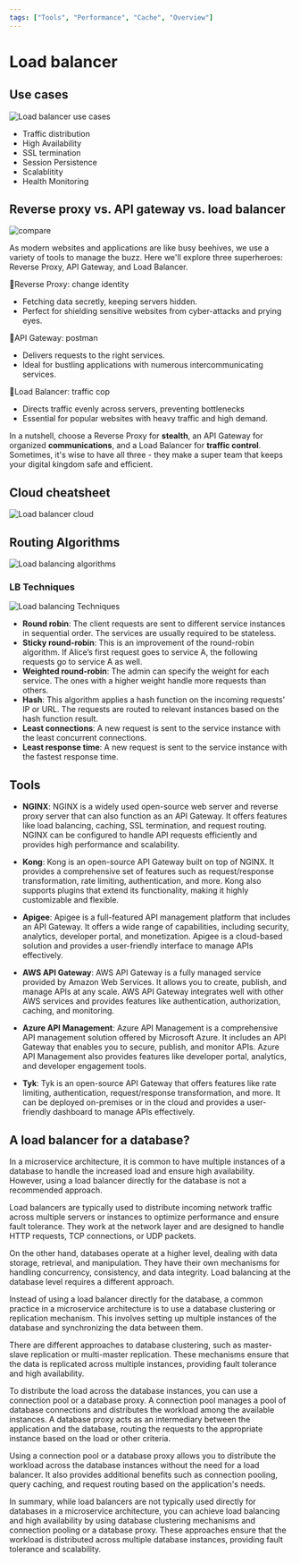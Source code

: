 ```yaml
---
tags: ["Tools", "Performance", "Cache", "Overview"]
---
```


# Load balancer

<TagLinks />

## Use cases
![Load balancer use cases](https://i.pinimg.com/564x/db/4f/eb/db4feb17e82e66ebd4cc2a82ec56f07e.jpg)

- Traffic distribution
- High Availability
- SSL termination
- Session Persistence
- Scalablitity 
- Health Monitoring

## Reverse proxy vs. API gateway vs. load balancer

![compare](https://i.pinimg.com/originals/d5/ec/53/d5ec538270b4b742a47b44ee7f600e9a.jpg)

As modern websites and applications are like busy beehives, we use a variety of tools to manage the buzz. Here we'll explore three superheroes: Reverse Proxy, API Gateway, and Load Balancer.

🔹Reverse Proxy: change identity
- Fetching data secretly, keeping servers hidden.
- Perfect for shielding sensitive websites from cyber-attacks and prying eyes.

🔹API Gateway: postman
- Delivers requests to the right services.
- Ideal for bustling applications with numerous intercommunicating services.

🔹Load Balancer: traffic cop
- Directs traffic evenly across servers, preventing bottlenecks
- Essential for popular websites with heavy traffic and high demand.

In a nutshell, choose a Reverse Proxy for **stealth**, an API Gateway for organized **communications**, and a Load Balancer for **traffic control**.  Sometimes, it's wise to have all three - they make a super team that keeps your digital kingdom safe and efficient.


## Cloud cheatsheet
![Load balancer cloud](https://i.pinimg.com/originals/df/b3/e9/dfb3e9118bf3eb2ec196203ee41c8e53.gif)

## Routing Algorithms 
![Load balancing algorithms](https://i.pinimg.com/originals/0f/14/f0/0f14f06051422509611730ac1b1897c6.jpg)

### LB Techniques

![Load balancing Techniques](https://i.pinimg.com/originals/9e/06/72/9e0672a6bd30e5c46c90baacec6a0c92.webp)


- **Round robin**: The client requests are sent to different service instances in sequential order. The services are usually required to be stateless.
- **Sticky round-robin**: This is an improvement of the round-robin algorithm. If Alice’s first request goes to service A, the following requests go to service A as well.
- **Weighted round-robin**: The admin can specify the weight for each service. The ones with a higher weight handle more requests than others.
- **Hash**: This algorithm applies a hash function on the incoming requests' IP or URL. The requests are routed to relevant instances based on the hash function result.
- **Least connections**: A new request is sent to the service instance with the least concurrent connections.
- **Least response time**: A new request is sent to the service instance with the fastest response time.

## Tools

- **NGINX**: NGINX is a widely used open-source web server and reverse proxy server that can also function as an API Gateway. It offers features like load balancing, caching, SSL termination, and request routing. NGINX can be configured to handle API requests efficiently and provides high performance and scalability.

- **Kong**: Kong is an open-source API Gateway built on top of NGINX. It provides a comprehensive set of features such as request/response transformation, rate limiting, authentication, and more. Kong also supports plugins that extend its functionality, making it highly customizable and flexible.

- **Apigee**: Apigee is a full-featured API management platform that includes an API Gateway. It offers a wide range of capabilities, including security, analytics, developer portal, and monetization. Apigee is a cloud-based solution and provides a user-friendly interface to manage APIs effectively.

- **AWS API Gateway**: AWS API Gateway is a fully managed service provided by Amazon Web Services. It allows you to create, publish, and manage APIs at any scale. AWS API Gateway integrates well with other AWS services and provides features like authentication, authorization, caching, and monitoring.

- **Azure API Management**: Azure API Management is a comprehensive API management solution offered by Microsoft Azure. It includes an API Gateway that enables you to secure, publish, and monitor APIs. Azure API Management also provides features like developer portal, analytics, and developer engagement tools.

- **Tyk**: Tyk is an open-source API Gateway that offers features like rate limiting, authentication, request/response transformation, and more. It can be deployed on-premises or in the cloud and provides a user-friendly dashboard to manage APIs effectively.

## A load balancer for a database?

In a microservice architecture, it is common to have multiple instances of a database to handle the increased load and ensure high availability. However, using a load balancer directly for the database is not a recommended approach.

Load balancers are typically used to distribute incoming network traffic across multiple servers or instances to optimize performance and ensure fault tolerance. They work at the network layer and are designed to handle HTTP requests, TCP connections, or UDP packets.

On the other hand, databases operate at a higher level, dealing with data storage, retrieval, and manipulation. They have their own mechanisms for handling concurrency, consistency, and data integrity. Load balancing at the database level requires a different approach.

Instead of using a load balancer directly for the database, a common practice in a microservice architecture is to use a database clustering or replication mechanism. This involves setting up multiple instances of the database and synchronizing the data between them.

There are different approaches to database clustering, such as master-slave replication or multi-master replication. These mechanisms ensure that the data is replicated across multiple instances, providing fault tolerance and high availability.

To distribute the load across the database instances, you can use a connection pool or a database proxy. A connection pool manages a pool of database connections and distributes the workload among the available instances. A database proxy acts as an intermediary between the application and the database, routing the requests to the appropriate instance based on the load or other criteria.

Using a connection pool or a database proxy allows you to distribute the workload across the database instances without the need for a load balancer. It also provides additional benefits such as connection pooling, query caching, and request routing based on the application's needs.

In summary, while load balancers are not typically used directly for databases in a microservice architecture, you can achieve load balancing and high availability by using database clustering mechanisms and connection pooling or a database proxy. These approaches ensure that the workload is distributed across multiple database instances, providing fault tolerance and scalability.


